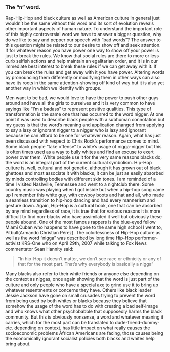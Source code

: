 


### The “n” word.


Rap-Hip-Hop and black culture as well as American culture in general just wouldn’t be the same without this word and its sort of evolution reveals other important aspects of human nature.  To understand the important role of this highly controversial word we have to answer a bigger question, why do we like to say and pepper our speech with “bad words”? The answer to this question might be related to our desire to show off and seek attention. If for whatever reason you have power one way to show off your power is just to break the rules. We know that social rules are there to more or less curb selfish actions and help maintain an egalitarian order, and it is in our immediate best interest to break these rules if we can get away with it. If you can break the rules and get away with it you have power. Altering words by pronouncing them differently or modifying them in other ways can also have its roots in the same attention-showing off kind of way but it is also yet another way in which we identify with groups.

Men want to be bad, we would love to have the power to push other guys around and have all the girls to ourselves and it is very common to have sayings like “I’m a badass” to represent positive qualities. This type of transformation is the same one that has occurred to the word nigger. At one point it was used to describe black people with a subhuman connotation but my guess is that the word’s meaning and application changed from applying to say a lazy or ignorant nigger to a nigger who is lazy and ignorant because he can afford to be one for whatever reason. Again, what has just been discussed with respect to Chris Rock’s performance comes to mind. Some black people “take offense” to white’s usage of nigga-nigger but this is often times used as a way to bully whites and find an excuse to exert power over them. White people use it for the very same reasons blacks do, the word is an integral part of the current cultural symbolism. Hip-Hop culture is, well, cultural and not genetic, although it has grown out of black ghettoes and most associate it with blacks, it can be just as easily absorbed by minds controlling bodies with different skin tones. I am reminded of a time I visited Nashville, Tennessee and went to a nightclub there. Some country music was playing when I got inside but when a hip-hop song came up I remember this white guy, with cowboy boots and hat and all, who made a seamless transition to hip-hop dancing and had every mannerism and gesture down. Again, Hip-Hop is a cultural book, one that can be absorbed by any mind regardless of race, it is true that for various reasons it is more difficult to find non-blacks who have assimilated it well but obviously these people abound. One of the most famous rappers is the blue-eyed fellow Miami Cuban who happens to have gone to the same high school I went to, Pitbull(Armando Christian Pérez). The colorlessness of Hip-Hop culture as well as the word “nigga” was described by long time Hip-Hop performer-activist KRS-One who on April 29th, 2007 while talking to Fox News commentator Sean Hannity said:

>“In hip-Hop it doesn’t matter, we don’t see race or ethnicity or any of that for the most part. That’s why everybody is basically a nigga”

Many blacks also refer to their white friends or anyone else depending on the context as niggas, once again showing that the word is just part of the culture and only people who have a special axe to grind use it to bring up whatever resentments or concerns they have. Others like black leader Jessie Jackson have gone on small crusades trying to prevent the word from being used by both whites or blacks because they believe that somehow the usage of the word has to do with creating a bad self-image and who knows what other psychobabble that supposedly harms the black community. But this is obviously nonsense, a word and whatever meaning it carries, which for the most part can be translated to dude-friend-dummy-etc. depending on context, has little impact on what really causes the socioeconomic problems African Americans are facing, those causes being the economically ignorant socialist policies both blacks and whites help bring about.

